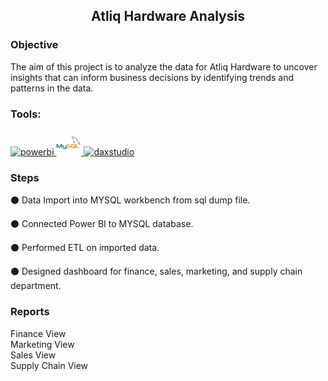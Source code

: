 ﻿<h2 align="center">Atliq Hardware Analysis</h2>


<h3 align="left">Objective</h3>
<p align="left">The aim of this project is to analyze the data for Atliq Hardware to uncover insights that can inform business decisions 
by identifying trends and patterns in the data.</p>


<h3 align="left">Tools:</h3>
<p align="left"><a href="https://powerbi.microsoft.com/en-au/" target="_blank" rel="noreferrer"> 
<img src="https://img.icons8.com/color/1x/power-bi.png" alt="powerbi" width="40" height="40"/> </a> 
<a href="https://www.mysql.com/" target="_blank" rel="noreferrer"> 
<img src="https://raw.githubusercontent.com/devicons/devicon/master/icons/mysql/mysql-original-wordmark.svg" alt="mysql" width="40" height="40"/> 
 <a href="https://daxstudio.org/" target="_blank" rel="noreferrer"> 
<img src="https://www.pngitem.com/pimgs/m/681-6819613_dax-studio-logo-hd-png-download.png" alt="daxstudio" width="40" height="40"/> </a> 
 </p>

 
 <h3 align="left">Steps</h3>
 <p align="left">
⚫ Data Import into MYSQL workbench from sql dump file.<br>

⚫ Connected Power BI to MYSQL database.<br>

⚫ Performed ETL on imported data.<br>

⚫ Designed dashboard for finance, sales, marketing, and supply chain department.
</p>

<h3 align="left">Reports</h3>
 <p align="left">
Finance View<br>
Marketing View<br>
Sales View<br>
Supply Chain View
</p>

